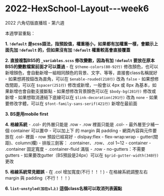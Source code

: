 # 2022-HexSchool-Layout---week6

2022 六角切版直播班 - 第六週

本週學習重點：

<b>1. `!default` 是scss語法，指預設值，權重極小，如果都有加權重一樣，會顯示上面先加 `!default` 的，但如果沒有加 `!default` 權重較高會直接覆蓋</b>

<b>2. 直接複製BS5的 `_variables.scss` 修改變數，因為有加 `!default` 要放在原本BS5的變數檔案前面才可以蓋過</b>
    - 在 `$theme-colors(80-92行)` 修改顏色，也可以新增顏色，會自動新增一組相同顏色的背景、文字、等等，直接套class名稱就好
    - 如果想將按鈕改為直角，可以在 `$enable-rouded(218行)` 改為 `false`
    - 如果想修改間距，可以在 `$spacer(251行)` 修改或新增，一般會以 4px 或 8px 為基本，如果新增也會自動支援斷點
    - 如果想修改背景顏色可以在 `$body-bg(281行)` 修改或新增
    - 如果想取消連結下底線可以在 `$link-decoration(291行)` 改為 `none`
    - 如果要修改字體，可以在 `$font-family-sans-serif(421行)` 新增在最前面

<b>3. BS是用mobile first</b>

<b>4. 格線系統</b>
    - .col- 的外層只能是 .row
    - .row 裡面只能是 .col-
    - 最外層至少補一個 container 可以置中 
    - 可以加上下 的 margin 與 padding
    - 網頁內容與元件要放在 .col- 裡面
    - row 預設已經寫好
        - dislpay:flex
        - flex-wrap:wrap
    - gutter(間距)、column(欄)
    - 排版三劍客： .container、.row、.col 1~12
        - container
            - .container 固定寬度
            - .container-fluid 滿版
        - .row
            - no-gutters：不需要 gutters
    - 如果要改gutter（BS預設是24px）可以在 `$grid-gutter-width(348行)` 更改

<b>5. 格線系統常見錯誤</b>
    - 在 .col 增加寬度(不行！！！)
    - 在格線系統調整左右 margin 與 padding（不行！！！）

<b>6. `list-unstyled(加在ul上)` 這個class名稱可以取消列表圓點</b>
